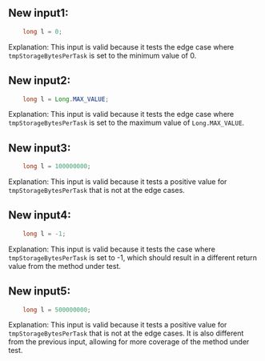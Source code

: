 ## New input1:
```java
    long l = 0;
```
Explanation: This input is valid because it tests the edge case where `tmpStorageBytesPerTask` is set to the minimum value of 0.

## New input2:
```java
    long l = Long.MAX_VALUE;
```
Explanation: This input is valid because it tests the edge case where `tmpStorageBytesPerTask` is set to the maximum value of `Long.MAX_VALUE`.

## New input3:
```java
    long l = 100000000;
```
Explanation: This input is valid because it tests a positive value for `tmpStorageBytesPerTask` that is not at the edge cases.

## New input4:
```java
    long l = -1;
```
Explanation: This input is valid because it tests the case where `tmpStorageBytesPerTask` is set to -1, which should result in a different return value from the method under test.

## New input5:
```java
    long l = 500000000;
```
Explanation: This input is valid because it tests a positive value for `tmpStorageBytesPerTask` that is not at the edge cases. It is also different from the previous input, allowing for more coverage of the method under test.